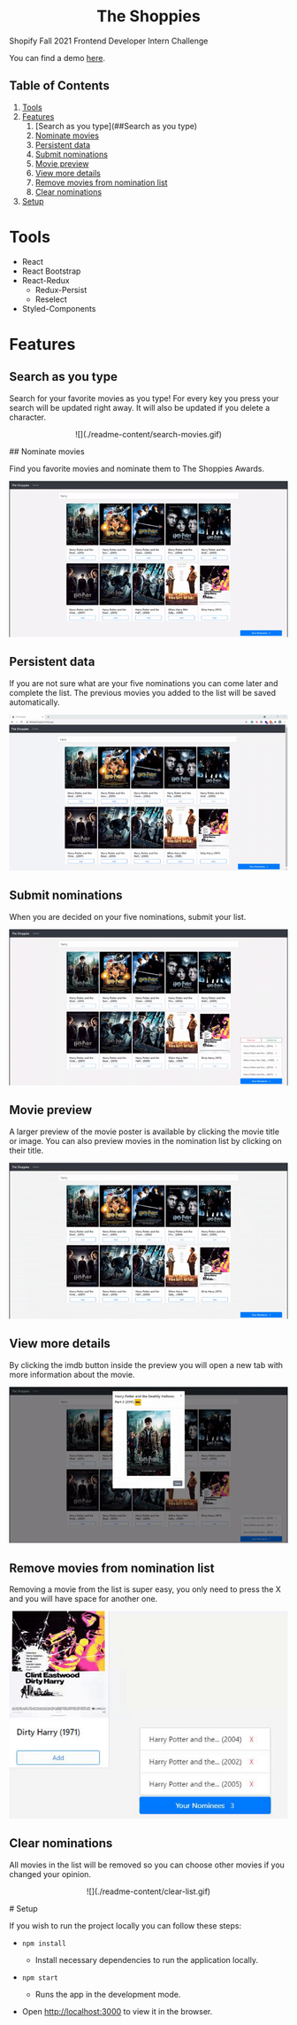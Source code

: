 <h1 align="center"> The Shoppies </h1>

Shopify Fall 2021 Frontend Developer Intern Challenge

You can find a demo [here](https://therealshoppies.netlify.app/).
## Table of Contents

1. [Tools](#Tools)
2. [Features](#Features)
    1. [Search as you type](##Search as you type)
    2. [Nominate movies](#)
    3. [Persistent data](#)
    4. [Submit nominations](#)
    5. [Movie preview](#)
    6. [View more details](#)
    7. [Remove movies from nomination list](#)
    8. [Clear nominations](#)
3. [Setup](#Setup)
# Tools

+ React
+ React Bootstrap
+ React-Redux
    - Redux-Persist
    - Reselect
+ Styled-Components
# Features
## Search as you type

Search for your favorite movies as you type! For every key you press your search will be updated right away. It will also be updated if you delete a character.

<p align="center">![](./readme-content/search-movies.gif)</p>
## Nominate movies

Find you favorite movies and nominate them to The Shoppies Awards.

![](./readme-content/adding-movies.gif)
## Persistent data

If you are not sure what are your five nominations you can come later and complete the list. The previous movies you added to the list will be saved automatically.

![](./readme-content/persistent-data.gif)
## Submit nominations

When you are decided on your five nominations, submit your list.

![](./readme-content/submit-list.gif)
## Movie preview

A larger preview of the movie poster is available by clicking the movie title or image. You can also preview movies in the nomination list by clicking on their title.

![](./readme-content/preview-movie.gif)
## View more details

By clicking the imdb button inside the preview you will open a new tab with more information about the movie.

![](./readme-content/view-more.gif)
## Remove movies from nomination list

Removing a movie from the list is super easy, you only need to press the X and you will have space for another one.

![](./readme-content/remove-from-list.gif)
## Clear nominations

All movies in the list will be removed so you can choose other movies if you changed your opinion.

<p align="center">![](./readme-content/clear-list.gif)</p>
# Setup

If you wish to run the project locally you can follow these steps:

+ `npm install`
  - Install necessary dependencies to run the application locally.
+ `npm start`

  - Runs the app in the development mode.
+ Open [http://localhost:3000](http://localhost:3000) to view it in the browser.